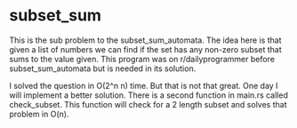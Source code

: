 # subset\_sum
This is the sub problem to the subset\_sum\_automata. The idea here is that given a list of numbers we can find if the set has any non-zero subset that sums to the value given. This program was on r/dailyprogrammer before subset\_sum\_automata but is needed in its solution. 

I solved the question in O(2^n n) time. But that is not that great. One day I will implement a better solution. There is a second function in main.rs called check\_subset. This function will check for a 2 length subset and solves that problem in O(n).
